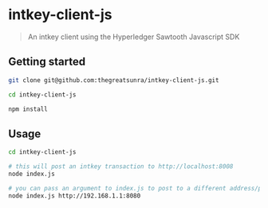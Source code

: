 # intkey-client-js

> An intkey client using the Hyperledger Sawtooth Javascript SDK

## Getting started

```bash
git clone git@github.com:thegreatsunra/intkey-client-js.git

cd intkey-client-js

npm install
```

## Usage

```bash
cd intkey-client-js

# this will post an intkey transaction to http://localhost:8008
node index.js

# you can pass an argument to index.js to post to a different address/port:
node index.js http://192.168.1.1:8080
```
